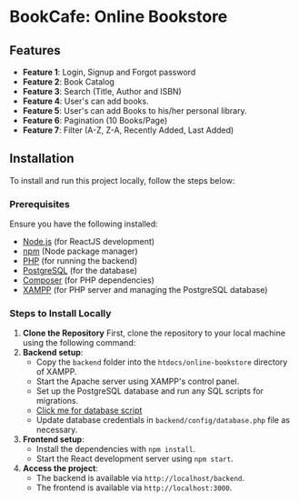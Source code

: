 # BookCafe: Online Bookstore

## Features

- **Feature 1**: Login, Signup and Forgot password
- **Feature 2**: Book Catalog
- **Feature 3**: Search (Title, Author and ISBN)
- **Feature 4**: User's can add books.
- **Feature 5**: User's can add Books to his/her personal library.
- **Feature 6**: Pagination (10 Books/Page)
- **Feature 7**: Filter (A-Z, Z-A, Recently Added, Last Added)

## Installation

To install and run this project locally, follow the steps below:

### Prerequisites

Ensure you have the following installed:

- [Node.js](https://nodejs.org/) (for ReactJS development)
- [npm](https://www.npmjs.com/) (Node package manager)
- [PHP](https://www.php.net/) (for running the backend)
- [PostgreSQL](https://www.postgresql.org/) (for the database)
- [Composer](https://getcomposer.org/) (for PHP dependencies)
- [XAMPP](https://www.apachefriends.org/index.html) (for PHP server and managing the PostgreSQL database)

### Steps to Install Locally

1. **Clone the Repository**
   First, clone the repository to your local machine using the following command:
2. **Backend setup**:
   - Copy the `backend` folder into the `htdocs/online-bookstore` directory of XAMPP.
   - Start the Apache server using XAMPP's control panel.
   - Set up the PostgreSQL database and run any SQL scripts for migrations.
   - [Click me for database script](https://github.com/tejaspanchall/Online-Bookstore/blob/main/Database.md)
   - Update database credentials in `backend/config/database.php` file as necessary.
3. **Frontend setup**:
   - Install the dependencies with `npm install`.
   - Start the React development server using `npm start`.
4. **Access the project**:
   - The backend is available via `http://localhost/backend`.
   - The frontend is available via `http://localhost:3000`.
